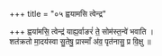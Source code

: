 +++
title = "०५ ह्वयामसि त्वेन्द्र"

+++
ह्वया॑मसि॒ त्वेन्द्र॑ याह्य॒र्वाङरं॑ ते॒ सोम॑स्त॒न्वे॑ भवाति ।  
शत॑क्रतो मा॒दय॑स्वा सु॒तेषु॒ प्रास्माँ अ॑व॒ पृत॑नासु॒ प्र वि॒क्षु ॥